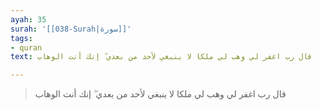 ```yaml
---
ayah: 35
surah: '[[038-Surah|سورة]]'
tags:
- quran
text: قال رب اغفر لي وهب لي ملكا لا ينبغي لأحد من بعدي ۖ إنك أنت الوهاب

---
```

> قال رب اغفر لي وهب لي ملكا لا ينبغي لأحد من بعدي ۖ إنك أنت الوهاب
